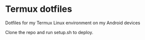 # Termux dotfiles
Dotfiles for my Termux Linux environment on my Android devices

Clone the repo and run setup.sh to deploy.

